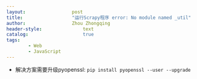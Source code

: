 ```yaml
---
layout:					post
title:					"运行Scrapy程序 error: No module named _util"
author:					Zhou Zhongqing
header-style:				text
catalog:					true
tags:
		- Web
		- JavaScript
---
```

- 解决方案需要升级pyopenssl: `pip install pyopenssl --user --upgrade`